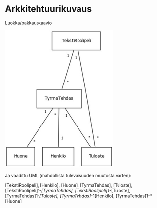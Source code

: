 # Arkkitehtuurikuvaus

Luokka/pakkauskaavio

<img src="https://github.com/Karvamahuli/otm-harjoitustyo/blob/master/dokumentaatio/TekstiRoolipeli%20UML.jpg" width="350">


Ja vaadittu UML (mahdollista tulevaisuuden muutosta varten):

[TekstiRoolipeli], [Henkilo], [Huone], [TyrmaTehdas], [Tuloste], [TekstiRoolipeli]1-*[TyrmaTehdas], [TekstiRoolipeli]1-*[Tuloste], [TyrmaTehdas]1-*[Tuloste], [TyrmaTehdas]*-1[Henkilo], [TyrmaTehdas]1-*[Huone]
